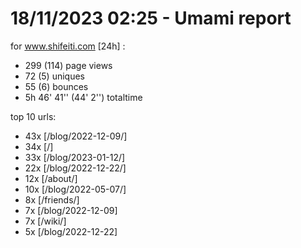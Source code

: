 # 18/11/2023 02:25 - Umami report
for www.shifeiti.com [24h] :

 - 299 (114) page views
 - 72 (5) uniques
 - 55 (6) bounces
 - 5h 46' 41'' (44' 2'') totaltime


top 10 urls:
 - 43x [/blog/2022-12-09/]
 - 34x [/]
 - 33x [/blog/2023-01-12/]
 - 22x [/blog/2022-12-22/]
 - 12x [/about/]
 - 10x [/blog/2022-05-07/]
 - 8x [/friends/]
 - 7x [/blog/2022-12-09]
 - 7x [/wiki/]
 - 5x [/blog/2022-12-22]


